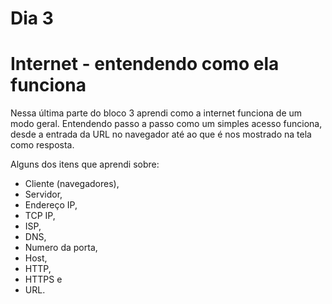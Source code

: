 # Dia 3 
# Internet - entendendo como ela funciona

Nessa última parte do bloco 3 aprendi como a internet funciona de um modo geral. Entendendo passo a passo como um simples acesso funciona, desde a entrada da URL no navegador até ao que é nos mostrado na tela como resposta.


Alguns dos itens que aprendi sobre:
* Cliente (navegadores),
* Servidor,
* Endereço IP,
* TCP IP,
* ISP,
* DNS,
* Numero da porta,
* Host,
* HTTP,
* HTTPS e
* URL.